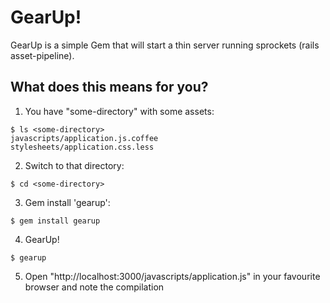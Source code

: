 GearUp!
===============================================

GearUp is a simple Gem that will start a thin server running sprockets (rails asset-pipeline).

What does this means for you?
-----------------------------

1. You have "some-directory" with some assets:
```
$ ls <some-directory>
javascripts/application.js.coffee
stylesheets/application.css.less
```

2. Switch to that directory:
```
$ cd <some-directory>
```

3. Gem install 'gearup':
```
$ gem install gearup
```

4. GearUp!
```
$ gearup
```

5. Open "http://localhost:3000/javascripts/application.js" in your favourite browser and note the compilation

